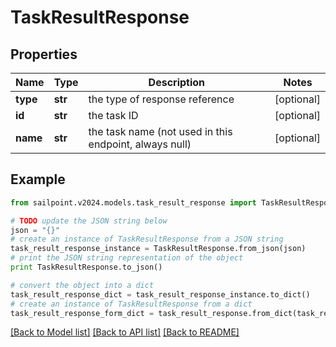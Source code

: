 # TaskResultResponse


## Properties

Name | Type | Description | Notes
------------ | ------------- | ------------- | -------------
**type** | **str** | the type of response reference | [optional] 
**id** | **str** | the task ID | [optional] 
**name** | **str** | the task name (not used in this endpoint, always null) | [optional] 

## Example

```python
from sailpoint.v2024.models.task_result_response import TaskResultResponse

# TODO update the JSON string below
json = "{}"
# create an instance of TaskResultResponse from a JSON string
task_result_response_instance = TaskResultResponse.from_json(json)
# print the JSON string representation of the object
print TaskResultResponse.to_json()

# convert the object into a dict
task_result_response_dict = task_result_response_instance.to_dict()
# create an instance of TaskResultResponse from a dict
task_result_response_form_dict = task_result_response.from_dict(task_result_response_dict)
```
[[Back to Model list]](../README.md#documentation-for-models) [[Back to API list]](../README.md#documentation-for-api-endpoints) [[Back to README]](../README.md)


